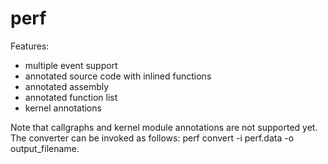 perf
====

Features:
- multiple event support
- annotated source code with inlined functions
- annotated assembly
- annotated function list
- kernel annotations

Note that callgraphs and kernel module annotations are not supported yet. 
The converter can be invoked as follows: perf convert -i perf.data -o output_filename.
